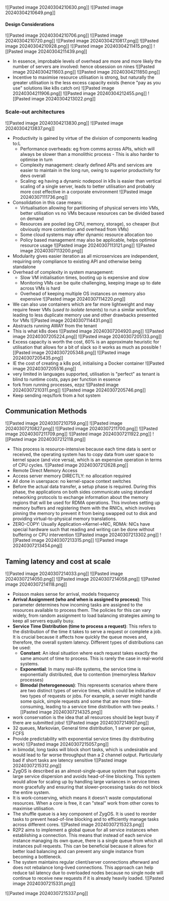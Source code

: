 ![[Pasted image 20240304210630.png]]
![[Pasted image 20240304210649.png]]
#### Design Considerations
![[Pasted image 20240304210706.png]]
![[Pasted image 20240304210720.png]]
![[Pasted image 20240304210817.png]]
![[Pasted image 20240304210928.png]]
![[Pasted image 20240304211415.png]]
![[Pasted image 20240304211439.png]]
- In essence, improbable levels of overhead are more and more likely the number of servers are involved: hence obsession on nines
![[Pasted image 20240304211603.png]]
![[Pasted image 20240304211850.png]]
- Incentive to maximise resource utilisation is strong, but naturally the greater utilisation is the less excess capacity exists (hence "pay as you use" solutions like k8s catch on)
![[Pasted image 20240304211906.png]]
![[Pasted image 20240304212455.png]]
![[Pasted image 20240304213022.png]]
### Scale-out architectures
![[Pasted image 20240304213830.png]]
![[Pasted image 20240304213837.png]]
- Productivity is gained by virtue of the division of components leading to:L
	- Performance overheads: eg from comms across APIs, which will always be slower than a monolithic process - This is also harder to optimise in turn
	- Complexity management: clearly defined APIs and services are easier to maintain in the long run, owing to superior productivity for devs overall
	- Scaling: eg having a dynamic nodepool in k9s is easier than vertical scaling of a single server, leads to better utilisation and probably more cost effective in a corporate environment
![[Pasted image 20240307111736.png]]
- Consolidation in this case means:
	- Virtualisation allowing for partitioning of physical servers into VMs, better utilisation vs no VMs because resources can be divided based on demand
	- Resources are pooled (eg CPU, memory, storage), so cheaper (but obviously more contention and overhead from VMs)
	- Some cloud systems may offer dynamic resource allocation too
	- Policy based management may also be applicable, helps optimise resource usage
![[Pasted image 20240307113121.png]]
![[Pasted image 20240307113200.png]]
- Modularity gives easier iteration as all microservices are independent, requiring only compliance to existing API and otherwise being standalone
- Overhead of complexity in system management:
	- Slow VM initialisation times, booting up is expensive and slow
	- Monitoring VMs can be quite challenging, keeping image up to date across VMs is hard
	- Overhead of keeping multiple OS instances on memory also expensive
![[Pasted image 20240307114220.png]]
- We can also use containers which are far more lightweight and may require fewer VMs (*used to isolate tenants*) to run a similar workflow, leading to less duplicate memory use and other drawbacks presented for VMs
![[Pasted image 20240307114431.png]]
- Abstracts running AWAY from the tenant
- This is what k8s does
![[Pasted image 20240307204920.png]]
![[Pasted image 20240307205224.png]]
![[Pasted image 20240307205133.png]]
- Excess capacity is worth the cost, 60% is an approximate heuristic for utilisation that allows for a bit of slack so it works as much as possible
![[Pasted image 20240307205348.png]]
![[Pasted image 20240307205435.png]]
- IE the cost of creating a k8s pod, initialising a Docker container
![[Pasted image 20240307205516.png]]
- very limited in languages supported, utilisation is "perfect" as tenant is blind to runtime costs, pays per function in essence
- fork from running processes, ezpz
![[Pasted image 20240307210311.png]]
![[Pasted image 20240307205746.png]]
- Keep sending reqs/fork from a hot system
## Communication Methods
![[Pasted image 20240307210759.png]]
![[Pasted image 20240307210827.png]]
![[Pasted image 20240307211700.png]]
![[Pasted image 20240307211709.png]]
![[Pasted image 20240307211922.png]]
![[Pasted image 20240307212118.png]]
- This process is resource-intensive because each time data is sent or received, the operating system has to copy data from user space to kernel space (and vice versa), which is an expensive operation in terms of CPU cycles.
![[Pasted image 20240307212628.png]]
- Remote Direct Memory Access
- Access server memory DIRECTLY: no allocation required
- All done in userspace: no kernel-space context switches
- Before the actual data transfer, a setup phase is required. During this phase, the applications on both sides communicate using standard networking protocols to exchange information about the memory regions that will be used for RDMA operations. This involves setting up memory buffers and registering them with the RNICs, which involves pinning the memory to prevent it from being swapped out to disk and providing virtual-to-physical memory translations.
- ZERO-COPY: Usually Application->Kernel->NIC, RDMA: NICs have special hardware such that reading and writing can be done without buffering or CPU intervention
![[Pasted image 20240307213302.png]]
![[Pasted image 20240307213315.png]]
![[Pasted image 20240307213454.png]]
## Taming latency and cost at scale
![[Pasted image 20240307214033.png]]
![[Pasted image 20240307214050.png]]
![[Pasted image 20240307214058.png]]
![[Pasted image 20240307214118.png]]
- Poisson makes sense for arrival, models frequency
- **Arrival Assignment (who and when is assigned to process)**: This parameter determines how incoming tasks are assigned to the resources available to process them. The policies for this can vary widely, from random assignment to load balancing strategies aiming to keep all servers equally busy.
- **Service Time Distribution (time to process a request)**: This refers to the distribution of the time it takes to serve a request or complete a job. It is crucial because it affects how quickly the queue moves and, therefore, the overall system latency. Different types of distributions can be used:
	- **Constant**: An ideal situation where each request takes exactly the same amount of time to process. This is rarely the case in real-world systems.
	- **Exponential**: In many real-life systems, the service time is exponentially distributed, due to contention (memoryless Markov processes)
	- **Bimodal (heterogeneous)**: This represents scenarios where there are two distinct types of service times, which could be indicative of two types of requests or jobs. For example, a server might handle some quick, simple requests and some that are more time-consuming, leading to a service time distribution with two peaks.
![[Pasted image 20240307214325.png]]
- work conservation is the idea that all resources should be kept busy if there are submitted jobs!
![[Pasted image 20240307214907.png]]
- 32 queues, Markovian, General time distribution, 1 server per queue, FCFS
- Provide predictability with exponential service times (by distributing work)
![[Pasted image 20240307215057.png]]
- in bimodal, long tasks will block short tasks, which is undesirable and would lead to far worse throughput than a 2 channel output. Particularly bad if short tasks are latency sensitive
![[Pasted image 20240307215312.png]]
- ZygOS is described as an almost-single-queue system that supports large service dispersion and avoids head-of-line blocking. This system would allow for scaling up by handling large variances in service times more gracefully and ensuring that slower-processing tasks do not block the entire system.
- It is work-conserving, which means it doesn't waste computational resources. When a core is free, it can "steal" work from other cores to maximise utilisation.
- The shuffle queue is a key component of ZygOS. It is used to reorder tasks to prevent head-of-line blocking and to efficiently manage tasks across different cores.
![[Pasted image 20240307215323.png]]
- R2P2 aims to implement a global queue for all service instances when establishing a connection. This means that instead of each service instance managing its own queue, there is a single queue from which all instances pull requests. This can be beneficial because it allows for better load balancing and can prevent any single instance from becoming a bottleneck.
- The system maintains regular client/server connections afterward and does not rebalance long-lived connections. This approach can help reduce tail latency due to overloaded nodes because no single node will continue to receive new requests if it is already heavily loaded.
![[Pasted image 20240307215331.png]]

![[Pasted image 20240307215337.png]]
